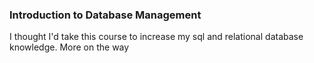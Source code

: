 ### Introduction to Database Management

I thought I'd take this course to increase my sql and relational database knowledge. More on the way